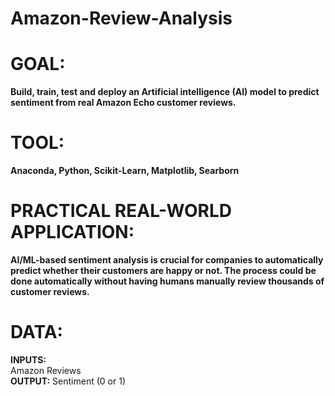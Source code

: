 # Amazon-Review-Analysis

# GOAL: 
**Build, train, test and deploy an Artificial intelligence (Al) model to predict sentiment from real Amazon Echo customer reviews.**  
# TOOL: 
**Anaconda, Python, Scikit-Learn, Matplotlib, Searborn**  
# PRACTICAL REAL-WORLD APPLICATION: 
**AI/ML-based sentiment analysis is crucial for companies to automatically predict whether their customers are happy or not. The process could be done automatically without having humans manually review thousands of customer reviews.** 
# DATA: 
**INPUTS:**  
Amazon Reviews  
**OUTPUT:** 
Sentiment (0 or 1)
